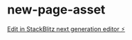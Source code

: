 # new-page-asset

[Edit in StackBlitz next generation editor ⚡️](https://stackblitz.com/~/github.com/qrsolutions2/new-page-asset)